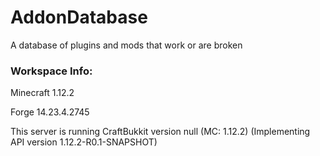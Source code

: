 # AddonDatabase
A database of plugins and mods that work or are broken

### Workspace Info:

Minecraft 1.12.2

Forge 14.23.4.2745

This server is running CraftBukkit version null (MC: 1.12.2) (Implementing API version 1.12.2-R0.1-SNAPSHOT)
